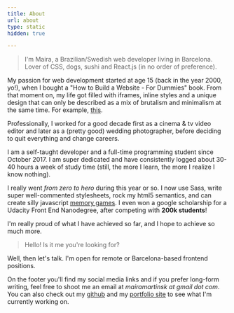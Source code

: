 ```yaml
---
title: About
url: about
type: static
hidden: true

---
```

> I'm Maira, a Brazilian/Swedish web developer living in Barcelona. Lover of CSS, dogs, sushi and React.js (in no order of preference).

My passion for web development started at age 15 (back in the year 2000, yo!), when I bought a "How to Build a Website - For Dummies" book. From that moment on, my life got filled with iframes, inline styles and a unique design that can only be described as a mix of brutalism and minimalism at the same time. For example, [this](http://varzeacap.byethost7.com/ "Maracatu Varzea do Capibaribe").

Professionally, I worked for a good decade first as a cinema & tv video editor and later as a (pretty good) wedding photographer, before deciding to quit everything and change careers.

I am a self-taught developer and a full-time programming student since October 2017. I am super dedicated and have consistently logged about 30-40 hours a week of study time (still, the more I learn, the more I realize I know nothing).

I really went _from zero to hero_ during this year or so. I now use Sass, write super well-commented stylesheets, rock my html5 semantics, and can create silly javascript [memory games](https://curved-transport.surge.sh/). I even won a google scholarship for a Udacity Front End Nanodegree, after competing with **200k students**!

I'm really proud of what I have achieved so far, and I hope to achieve so much more.

> Hello! Is it me you're looking for?

Well, then let's talk. I'm open for remote or Barcelona-based frontend positions.

On the footer you'll find my social media links and if you prefer long-form writing, feel free to shoot me an email at _mairamartinsk at gmail dot com_. You can also check out my [github](https://github.com/mairamartinsk) and my [portfolio site](https://mairamartins.com/) to see what I'm currently working on.